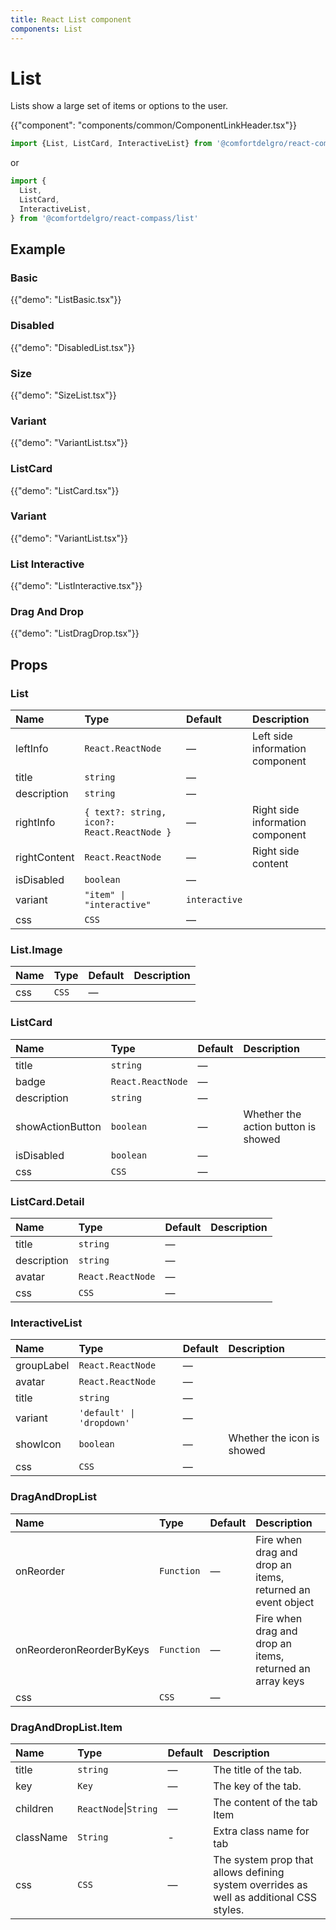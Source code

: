 ```yaml
---
title: React List component
components: List
---
```


# List

<p class="description">Lists show a large set of items or options to the user.</p>

{{"component": "components/common/ComponentLinkHeader.tsx"}}

```jsx
import {List, ListCard, InteractiveList} from '@comfortdelgro/react-compass'
```

or

```jsx
import {
  List,
  ListCard,
  InteractiveList,
} from '@comfortdelgro/react-compass/list'
```

## Example

### Basic

{{"demo": "ListBasic.tsx"}}

### Disabled

{{"demo": "DisabledList.tsx"}}

### Size

{{"demo": "SizeList.tsx"}}

### Variant

{{"demo": "VariantList.tsx"}}

### ListCard

{{"demo": "ListCard.tsx"}}

### Variant

{{"demo": "VariantList.tsx"}}

### List Interactive

{{"demo": "ListInteractive.tsx"}}

### Drag And Drop

{{"demo": "ListDragDrop.tsx"}}

## Props

### List

| Name         | Type                                        | Default       | Description                      |
| :----------- | :------------------------------------------ | :------------ | :------------------------------- |
| leftInfo     | `React.ReactNode`                           | —             | Left side information component  |
| title        | `string`                                    | —             |                                  |
| description  | `string`                                    | —             |                                  |
| rightInfo    | `{ text?: string, icon?: React.ReactNode }` | —             | Right side information component |
| rightContent | `React.ReactNode`                           | —             | Right side content               |
| isDisabled   | `boolean`                                   | —             |                                  |
| variant      | `"item" \| "interactive"`                   | `interactive` |                                  |
| css          | `CSS`                                       | —             |                                  |

### List.Image

| Name | Type  | Default | Description |
| :--- | :---- | :------ | :---------- |
| css  | `CSS` | —       |             |

### ListCard

| Name             | Type              | Default | Description                         |
| :--------------- | :---------------- | :------ | :---------------------------------- |
| title            | `string`          | —       |                                     |
| badge            | `React.ReactNode` | —       |                                     |
| description      | `string`          | —       |                                     |
| showActionButton | `boolean`         | —       | Whether the action button is showed |
| isDisabled       | `boolean`         | —       |                                     |
| css              | `CSS`             | —       |                                     |

### ListCard.Detail

| Name        | Type              | Default | Description |
| :---------- | :---------------- | :------ | :---------- |
| title       | `string`          | —       |             |
| description | `string`          | —       |             |
| avatar      | `React.ReactNode` | —       |             |
| css         | `CSS`             | —       |             |

### InteractiveList

| Name       | Type                      | Default | Description                |
| :--------- | :------------------------ | :------ | :------------------------- |
| groupLabel | `React.ReactNode`         | —       |                            |
| avatar     | `React.ReactNode`         | —       |                            |
| title      | `string`                  | —       |                            |
| variant    | `'default' \| 'dropdown'` | —       |                            |
| showIcon   | `boolean`                 | —       | Whether the icon is showed |
| css        | `CSS`                     | —       |                            |

### DragAndDropList

| Name                     | Type       | Default | Description                                                |
| :----------------------- | :--------- | :------ | :--------------------------------------------------------- |
| onReorder                | `Function` | —       | Fire when drag and drop an items, returned an event object |
| onReorderonReorderByKeys | `Function` | —       | Fire when drag and drop an items, returned an array keys   |
| css                      | `CSS`      | —       |                                                            |

### DragAndDropList.Item

| Name      | Type                  | Default | Description                                                                             |
| :-------- | :-------------------- | :------ | :-------------------------------------------------------------------------------------- |
| title     | `string`              | —       | The title of the tab.                                                                   |
| key       | `Key`                 | —       | The key of the tab.                                                                     |
| children  | `ReactNode`\|`String` | —       | The content of the tab Item                                                             |
| className | `String`              | -       | Extra class name for tab                                                                |
| css       | `CSS`                 | —       | The system prop that allows defining system overrides as well as additional CSS styles. |
